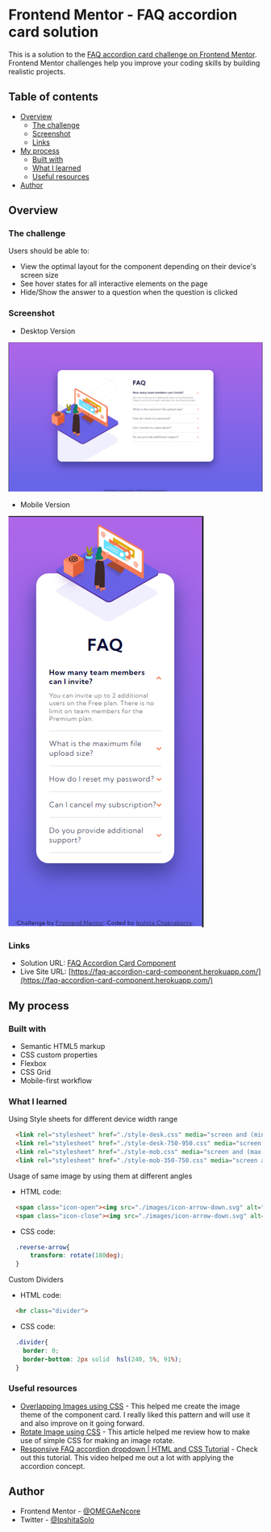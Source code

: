# Frontend Mentor - FAQ accordion card solution

This is a solution to the [FAQ accordion card challenge on Frontend Mentor](https://www.frontendmentor.io/challenges/faq-accordion-card-XlyjD0Oam). Frontend Mentor challenges help you improve your coding skills by building realistic projects. 

## Table of contents

- [Overview](#overview)
  - [The challenge](#the-challenge)
  - [Screenshot](#screenshot)
  - [Links](#links)
- [My process](#my-process)
  - [Built with](#built-with)
  - [What I learned](#what-i-learned)
  - [Useful resources](#useful-resources)
- [Author](#author)


## Overview

### The challenge

Users should be able to:

- View the optimal layout for the component depending on their device's screen size
- See hover states for all interactive elements on the page
- Hide/Show the answer to a question when the question is clicked

### Screenshot

- Desktop Version

[<img src="./screenshot-desktop.PNG" alt="Desktop version" />](./screenshot-desktop.PNG)
- Mobile Version

[<img src="./screenshot-mobile.PNG" alt="Mobile version" />](./screenshot-mobile.PNG)


### Links

- Solution URL: [FAQ Accordion Card Component](https://github.com/OMEGAeNcore/frontendmentor/tree/main/faq-accordion-card-main)
- Live Site URL: [https://faq-accordion-card-component.herokuapp.com/](https://faq-accordion-card-component.herokuapp.com/)

## My process

### Built with

- Semantic HTML5 markup
- CSS custom properties
- Flexbox
- CSS Grid
- Mobile-first workflow


### What I learned

Using Style sheets for different device width range
```html
  <link rel="stylesheet" href="./style-desk.css" media="screen and (min-width:951px)">
  <link rel="stylesheet" href="./style-desk-750-950.css" media="screen and (min-width: 650px) and (max-width:950px)">
  <link rel="stylesheet" href="./style-mob.css" media="screen and (max-width:400px)">
  <link rel="stylesheet" href="./style-mob-350-750.css" media="screen and (min-width: 401px) and (max-width:649px)">
```

Usage of same image by using them at different angles
  - HTML code:
  ```html
    <span class="icon-open"><img src="./images/icon-arrow-down.svg" alt="arrow-down"></span>
    <span class="icon-close"><img src="./images/icon-arrow-down.svg" alt="arrow-up" class="reverse-arrow"></span>
  ```

  - CSS code:
  ```css
    .reverse-arrow{
        transform: rotate(180deg);
    }
  ```

Custom Dividers
  - HTML code:
  ```html
    <hr class="divider">
  ```

  - CSS code:
  ```css
    .divider{
      border: 0;
      border-bottom: 2px solid  hsl(240, 5%, 91%); 
    }
  ```

### Useful resources

- [Overlapping Images using CSS](https://bricampgomez.com/blog/how-to-overlap-images-in-css/) - This helped me create the image theme of the component card. I really liked this pattern and will use it and also improve on it going forward.
- [Rotate Image using CSS](https://code-boxx.com/rotate-spin-image-html-css/#sec-basics) - This article helped me review how to make use of simple CSS for making an image rotate.
- [Responsive FAQ accordion dropdown | HTML and CSS Tutorial](https://www.youtube.com/watch?v=MXrtXg1kpVs) - Check out this tutorial. This video helped me out a lot with applying the accordion concept.

## Author

- Frontend Mentor - [@OMEGAeNcore](https://www.frontendmentor.io/profile/OMEGAeNcore)
- Twitter - [@IpshitaSolo](https://www.twitter.com/IpshitaSolo)
